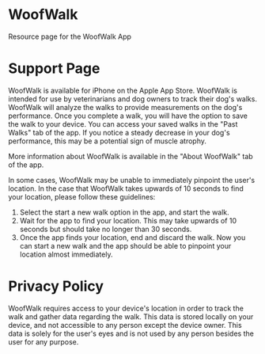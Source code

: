 # WoofWalk
Resource page for the WoofWalk App

# Support Page

WoofWalk is available for iPhone on the Apple App Store.
WoofWalk is intended for use by veterinarians and dog owners to track their dog's walks. 
WoofWalk will analyze the walks to provide measurements on the dog's performance. 
Once you complete a walk, you will have the option to save the walk to your device. 
You can access your saved walks in the "Past Walks" tab of the app.
If you notice a steady decrease in your dog's performance, this may be a potential sign of muscle atrophy.

More information about WoofWalk is available in the "About WoofWalk" tab of the app.

In some cases, WoofWalk may be unable to immediately pinpoint the user's location. In the case that WoofWalk takes upwards of 10 seconds to find your location, please follow these guidelines:
1. Select the start a new walk option in the app, and start the walk.
2. Wait for the app to find your location. This may take upwards of 10 seconds but should take no longer than 30 seconds.
3. Once the app finds your location, end and discard the walk. Now you can start a new walk and the app should be able to pinpoint your location almost immediately.

# Privacy Policy

WoofWalk requires access to your device's location in order to track the walk and gather data regarding the walk. This data is stored locally on your device, and not accessible to any person except the device owner.
This data is solely for the user's eyes and is not used by any person besides the user for any purpose.
